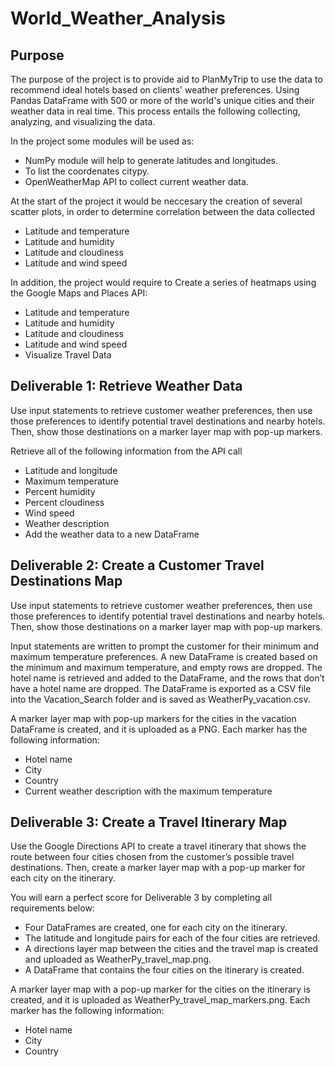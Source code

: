 # World_Weather_Analysis

## Purpose

The purpose of the project is to provide aid to PlanMyTrip to use the data to recommend ideal hotels based on clients' weather preferences. Using Pandas DataFrame with 500 or more of the world's unique cities and their weather data in real time. This process entails the following collecting, analyzing, and visualizing the data.

In the project some modules will be used as:
- NumPy module will help to generate latitudes and longitudes.
- To list the coordenates citypy.
- OpenWeatherMap API to collect current weather data.

At the start of the project it would be neccesary the creation of several scatter plots, in order to determine correlation between the data collected

- Latitude and temperature
- Latitude and humidity
- Latitude and cloudiness
- Latitude and wind speed 

In addition, the project would require to Create a series of heatmaps using the Google Maps and Places API:
- Latitude and temperature
- Latitude and humidity
- Latitude and cloudiness
- Latitude and wind speed
- Visualize Travel Data


## Deliverable 1: Retrieve Weather Data

Use input statements to retrieve customer weather preferences, then use those preferences to identify potential travel destinations and nearby hotels. Then, show those destinations on a marker layer map with pop-up markers.

Retrieve all of the following information from the API call

- Latitude and longitude
- Maximum temperature
- Percent humidity
- Percent cloudiness
- Wind speed
- Weather description 
- Add the weather data to a new DataFrame 


## Deliverable 2: Create a Customer Travel Destinations Map 

Use input statements to retrieve customer weather preferences, then use those preferences to identify potential travel destinations and nearby hotels. Then, show those destinations on a marker layer map with pop-up markers.

Input statements are written to prompt the customer for their minimum and maximum temperature preferences. 
A new DataFrame is created based on the minimum and maximum temperature, and empty rows are dropped. 
The hotel name is retrieved and added to the DataFrame, and the rows that don’t have a hotel name are dropped. 
The DataFrame is exported as a CSV file into the Vacation_Search folder and is saved as WeatherPy_vacation.csv.

A marker layer map with pop-up markers for the cities in the vacation DataFrame is created, and it is uploaded as a PNG. Each marker has the following information:
- Hotel name
- City
- Country
- Current weather description with the maximum temperature


## Deliverable 3: Create a Travel Itinerary Map

Use the Google Directions API to create a travel itinerary that shows the route between four cities chosen from the customer’s possible travel destinations. Then, create a marker layer map with a pop-up marker for each city on the itinerary.

You will earn a perfect score for Deliverable 3 by completing all requirements below:

- Four DataFrames are created, one for each city on the itinerary.
- The latitude and longitude pairs for each of the four cities are retrieved.
- A directions layer map between the cities and the travel map is created and uploaded as WeatherPy_travel_map.png.
- A DataFrame that contains the four cities on the itinerary is created. 

A marker layer map with a pop-up marker for the cities on the itinerary is created, and it is uploaded as WeatherPy_travel_map_markers.png. Each marker has the following information:
- Hotel name
- City
- Country
